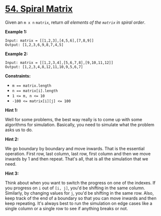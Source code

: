 # [54. Spiral Matrix](https://leetcode.com/problems/spiral-matrix/)

Given an `m x n` `matrix`, return _all elements of the `matrix` in spiral order_.

**Example 1:**

    Input: matrix = [[1,2,3],[4,5,6],[7,8,9]]
    Output: [1,2,3,6,9,8,7,4,5]

**Example 2:**

    Input: matrix = [[1,2,3,4],[5,6,7,8],[9,10,11,12]]
    Output: [1,2,3,4,8,12,11,10,9,5,6,7]

**Constraints:**

-   `m == matrix.length`
-   `n == matrix[i].length`
-   `1 <= m, n <= 10`
-   `-100 <= matrix[i][j] <= 100`

**Hint 1:**

Well for some problems, the best way really is to come up with some algorithms for simulation. Basically, you need to simulate what the problem asks us to do.

**Hint 2:**

We go boundary by boundary and move inwards. That is the essential operation. First row, last column, last row, first column and then we move inwards by 1 and then repeat. That's all, that is all the simulation that we need.

**Hint 3:**

Think about when you want to switch the progress on one of the indexes. If you progress on `i` out of `[i, j]`, you'd be shifting in the same column. Similarly, by changing values for `j`, you'd be shifting in the same row. Also, keep track of the end of a boundary so that you can move inwards and then keep repeating. It's always best to run the simulation on edge cases like a single column or a single row to see if anything breaks or not.
